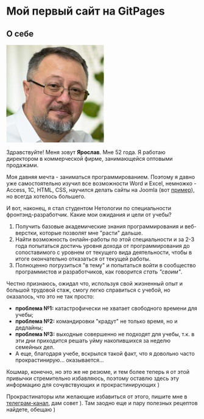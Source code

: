 # Мой первый сайт на GitPages

## О себе

![](DSC_1596_(256x256).jpg)

Здравствуйте!
Меня зовут **Ярослав**. Мне 52 года. Я работаю директором в коммерческой фирме, занимающейся оптовыми продажами.

Моя давняя мечта - заниматься программированием. Поэтому я давно уже самостоятельно изучил все возможности Word и Excel, немножко - Access, 1С, HTML, CSS, научился делать сайты на Joomla (вот [пример](http://www.yardik.ru/)), но всегда хотелось большего.

И вот, наконец, я стал студентом Нетологии по специальности фронтэнд-разработчик. Какие мои ожидания и цели от учебы?

1. Получить базовые академические знания программирования и веб-верстки, которые позволят мне "расти" дальше.
2. Найти возможность онлайн-работы по этой специальности и за 2-3 года попытаться достичь уровня дохода от программирования до сопоставимого с уровнем от текущего вида деятельности, чтобы в итоге окончательно отказаться от текущей работы.
3. Полноценно погрузиться "в тему" и попытаться войти в сообщество программистов и разработчиков, как говорится _стать "своим"_.

Честно признаюсь, ожидал что, используя свой жизненный опыт и большой трудовой стаж, смогу легко справиться с учебой, но оказалось, что это не так просто:
- **проблема №1:** катастрофически не хватает свободного времени для учебы;
- **проблема №2:** командировки "крадут" не только время, но и дедлайны;
- **проблема №3:** выходные совершенно не подходят для учебы, т.к. в эти дни приходится решать уйму накопившихся за неделю семейных дел.
- А еще, благодаря учебе, вскрылся такой факт, что я довольно часто прокрастинирую... оказывается...
  
Кошмар, конечно, но это же не резюме, и тем более теперь я от этой привычки стремительно избавляюсь, поэтому оставлю здесь эту информацию для сочувствующих и прокрастинирующих )

Прокрастинаторы или желающие избавиться от этого, пишите мне в [телеграм-канал](https://t.me/+8V-IDgTTO0s4MWMy), дам совет ). Там заодно еще и пару полезных рецептов найдете, обещаю )
